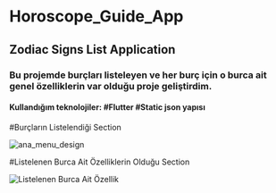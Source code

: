 # Horoscope_Guide_App
## Zodiac Signs List Application
### Bu projemde burçları listeleyen ve her burç için o burca ait genel özelliklerin var olduğu proje geliştirdim.

#### Kullandığım teknolojiler: #Flutter #Static json yapısı

#Burçların Listelendiği Section


![ana_menu_design](https://github.com/sadrettingoren/horoscope_app/assets/102412396/8446be0a-01f2-4cd7-bbff-c55cd670264c)



#Listelenen Burca Ait Özelliklerin Olduğu Section


![Listelenen Burca Ait Özellik](https://github.com/sadrettingoren/Horoscope_Guide_App/assets/102412396/5641a88c-3b55-44a6-bbb7-baa95f39e903)

